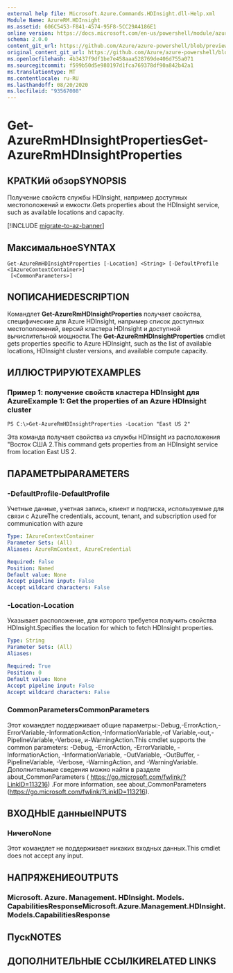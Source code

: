 ```yaml
---
external help file: Microsoft.Azure.Commands.HDInsight.dll-Help.xml
Module Name: AzureRM.HDInsight
ms.assetid: 606C5453-F841-4574-95F8-5CC29A4186E1
online version: https://docs.microsoft.com/en-us/powershell/module/azurerm.hdinsight/get-azurermhdinsightproperties
schema: 2.0.0
content_git_url: https://github.com/Azure/azure-powershell/blob/preview/src/ResourceManager/HDInsight/Commands.HDInsight/help/Get-AzureRmHDInsightProperties.md
original_content_git_url: https://github.com/Azure/azure-powershell/blob/preview/src/ResourceManager/HDInsight/Commands.HDInsight/help/Get-AzureRmHDInsightProperties.md
ms.openlocfilehash: 4b3437f9df1be7e458aaa528769de406d755a071
ms.sourcegitcommit: f599b50d5e980197d1fca769378df90a842b42a1
ms.translationtype: MT
ms.contentlocale: ru-RU
ms.lasthandoff: 08/20/2020
ms.locfileid: "93567008"
---
```

# <span data-ttu-id="4bc3d-101">Get-AzureRmHDInsightProperties</span><span class="sxs-lookup"><span data-stu-id="4bc3d-101">Get-AzureRmHDInsightProperties</span></span>

## <span data-ttu-id="4bc3d-102">КРАТКИй обзор</span><span class="sxs-lookup"><span data-stu-id="4bc3d-102">SYNOPSIS</span></span>
<span data-ttu-id="4bc3d-103">Получение свойств службы HDInsight, например доступных местоположений и емкости.</span><span class="sxs-lookup"><span data-stu-id="4bc3d-103">Gets properties about the HDInsight service, such as available locations and capacity.</span></span>

[!INCLUDE [migrate-to-az-banner](../../includes/migrate-to-az-banner.md)]

## <span data-ttu-id="4bc3d-104">Максимальное</span><span class="sxs-lookup"><span data-stu-id="4bc3d-104">SYNTAX</span></span>

```
Get-AzureRmHDInsightProperties [-Location] <String> [-DefaultProfile <IAzureContextContainer>]
 [<CommonParameters>]
```

## <span data-ttu-id="4bc3d-105">NОПИСАНИЕ</span><span class="sxs-lookup"><span data-stu-id="4bc3d-105">DESCRIPTION</span></span>
<span data-ttu-id="4bc3d-106">Командлет **Get-AzureRmHDInsightProperties** получает свойства, специфические для Azure HDInsight, например список доступных местоположений, версий кластера HDInsight и доступной вычислительной мощности.</span><span class="sxs-lookup"><span data-stu-id="4bc3d-106">The **Get-AzureRmHDInsightProperties** cmdlet gets properties specific to Azure HDInsight, such as the list of available locations, HDInsight cluster versions, and available compute capacity.</span></span>

## <span data-ttu-id="4bc3d-107">ИЛЛЮСТРИРУЮТ</span><span class="sxs-lookup"><span data-stu-id="4bc3d-107">EXAMPLES</span></span>

### <span data-ttu-id="4bc3d-108">Пример 1: получение свойств кластера HDInsight для Azure</span><span class="sxs-lookup"><span data-stu-id="4bc3d-108">Example 1: Get the properties of an Azure HDInsight cluster</span></span>
```
PS C:\>Get-AzureRmHDInsightProperties -Location "East US 2"
```

<span data-ttu-id="4bc3d-109">Эта команда получает свойства из службы HDInsight из расположения "Восток США 2.</span><span class="sxs-lookup"><span data-stu-id="4bc3d-109">This command gets properties from an HDInsight service from location East US 2.</span></span>

## <span data-ttu-id="4bc3d-110">ПАРАМЕТРЫ</span><span class="sxs-lookup"><span data-stu-id="4bc3d-110">PARAMETERS</span></span>

### <span data-ttu-id="4bc3d-111">-DefaultProfile</span><span class="sxs-lookup"><span data-stu-id="4bc3d-111">-DefaultProfile</span></span>
<span data-ttu-id="4bc3d-112">Учетные данные, учетная запись, клиент и подписка, используемые для связи с Azure</span><span class="sxs-lookup"><span data-stu-id="4bc3d-112">The credentials, account, tenant, and subscription used for communication with azure</span></span>

```yaml
Type: IAzureContextContainer
Parameter Sets: (All)
Aliases: AzureRmContext, AzureCredential

Required: False
Position: Named
Default value: None
Accept pipeline input: False
Accept wildcard characters: False
```

### <span data-ttu-id="4bc3d-113">-Location</span><span class="sxs-lookup"><span data-stu-id="4bc3d-113">-Location</span></span>
<span data-ttu-id="4bc3d-114">Указывает расположение, для которого требуется получить свойства HDInsight.</span><span class="sxs-lookup"><span data-stu-id="4bc3d-114">Specifies the location for which to fetch HDInsight properties.</span></span>

```yaml
Type: String
Parameter Sets: (All)
Aliases: 

Required: True
Position: 0
Default value: None
Accept pipeline input: False
Accept wildcard characters: False
```

### <span data-ttu-id="4bc3d-115">CommonParameters</span><span class="sxs-lookup"><span data-stu-id="4bc3d-115">CommonParameters</span></span>
<span data-ttu-id="4bc3d-116">Этот командлет поддерживает общие параметры:-Debug,-ErrorAction,-ErrorVariable,-InformationAction,-InformationVariable,-of Variable,-out,-PipelineVariable,-Verbose, и-WarningAction.</span><span class="sxs-lookup"><span data-stu-id="4bc3d-116">This cmdlet supports the common parameters: -Debug, -ErrorAction, -ErrorVariable, -InformationAction, -InformationVariable, -OutVariable, -OutBuffer, -PipelineVariable, -Verbose, -WarningAction, and -WarningVariable.</span></span> <span data-ttu-id="4bc3d-117">Дополнительные сведения можно найти в разделе about_CommonParameters ( https://go.microsoft.com/fwlink/?LinkID=113216) .</span><span class="sxs-lookup"><span data-stu-id="4bc3d-117">For more information, see about_CommonParameters (https://go.microsoft.com/fwlink/?LinkID=113216).</span></span>

## <span data-ttu-id="4bc3d-118">ВХОДНЫЕ данные</span><span class="sxs-lookup"><span data-stu-id="4bc3d-118">INPUTS</span></span>

### <span data-ttu-id="4bc3d-119">Ничего</span><span class="sxs-lookup"><span data-stu-id="4bc3d-119">None</span></span>
<span data-ttu-id="4bc3d-120">Этот командлет не поддерживает никаких входных данных.</span><span class="sxs-lookup"><span data-stu-id="4bc3d-120">This cmdlet does not accept any input.</span></span>

## <span data-ttu-id="4bc3d-121">НАПРЯЖЕНИЕ</span><span class="sxs-lookup"><span data-stu-id="4bc3d-121">OUTPUTS</span></span>

### <span data-ttu-id="4bc3d-122">Microsoft. Azure. Management. HDInsight. Models. CapabilitiesResponse</span><span class="sxs-lookup"><span data-stu-id="4bc3d-122">Microsoft.Azure.Management.HDInsight.Models.CapabilitiesResponse</span></span>

## <span data-ttu-id="4bc3d-123">Пуск</span><span class="sxs-lookup"><span data-stu-id="4bc3d-123">NOTES</span></span>

## <span data-ttu-id="4bc3d-124">ДОПОЛНИТЕЛЬНЫЕ ССЫЛКИ</span><span class="sxs-lookup"><span data-stu-id="4bc3d-124">RELATED LINKS</span></span>


